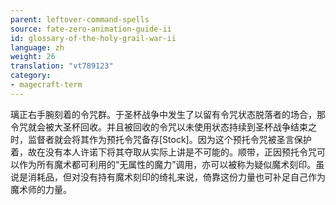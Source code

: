 ```yaml
---
parent: leftover-command-spells
source: fate-zero-animation-guide-ii
id: glossary-of-the-holy-grail-war-ii
language: zh
weight: 26
translation: "vt789123"
category:
- magecraft-term
---
```


璃正右手腕刻着的令咒群。于圣杯战争中发生了以留有令咒状态脱落者的场合，那令咒就会被大圣杯回收。并且被回收的令咒以未使用状态持续到圣杯战争结束之时，监督者就会将其作为预托令咒备存[Stock]。因为这个预托令咒被圣言保护着，故在没有本人许诺下将其夺取从实际上讲是不可能的。顺带，正因预托令咒可以作为所有魔术都可利用的“无属性的魔力”调用，亦可以被称为疑似魔术刻印。虽说是消耗品，但对没有持有魔术刻印的绮礼来说，倚靠这份力量也可补足自己作为魔术师的力量。

